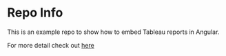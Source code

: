 # Repo Info
This is an example repo to show how to embed Tableau reports in Angular.

For more detail check out [here](https://gist.github.com/grady982/31f29e6a141955a6e76c12bdbd6a3db0)

